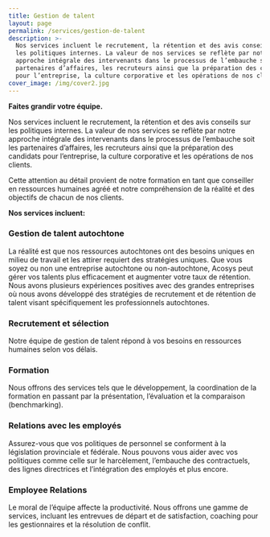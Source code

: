 ```yaml
---
title: Gestion de talent
layout: page
permalink: /services/gestion-de-talent
description: >-
  Nos services incluent le recrutement, la rétention et des avis conseils sur
  les politiques internes. La valeur de nos services se reflète par notre
  approche intégrale des intervenants dans le processus de l’embauche soit les
  partenaires d’affaires, les recruteurs ainsi que la préparation des candidats
  pour l’entreprise, la culture corporative et les opérations de nos clients.
cover_image: /img/cover2.jpg
---
```

**Faites grandir votre équipe.**

Nos services incluent le recrutement, la rétention et des avis conseils sur les politiques internes. La valeur de nos services se reflète par notre approche intégrale des intervenants dans le processus de l’embauche soit les partenaires d’affaires, les recruteurs ainsi que la préparation des candidats pour l’entreprise, la culture corporative et les opérations de nos clients.

Cette attention au détail provient de notre formation en tant que conseiller en ressources humaines agréé et notre compréhension de la réalité et des objectifs de chacun de nos clients.

**Nos services incluent:**

### Gestion de talent autochtone

La réalité est que nos ressources autochtones ont des besoins uniques en milieu de travail et les attirer requiert des stratégies uniques. Que vous soyez ou non une entreprise autochtone ou non-autochtone, Acosys peut gérer vos talents plus efficacement et augmenter votre taux de rétention. Nous avons plusieurs expériences positives avec des grandes entreprises où nous avons développé des stratégies de recrutement et de rétention de talent visant spécifiquement les professionnels autochtones.

### Recrutement et sélection

Notre équipe de gestion de talent répond à vos besoins en ressources humaines selon vos délais.

### Formation

Nous offrons des services tels que le développement, la coordination de la formation en passant par la présentation, l’évaluation et la comparaison (benchmarking).

### Relations avec les employés

Assurez-vous que vos politiques de personnel se conforment à la législation provinciale et fédérale. Nous pouvons vous aider avec vos politiques comme celle sur le harcèlement, l’embauche des contractuels, des lignes directrices et l’intégration des employés et plus encore.

### Employee Relations

Le moral de l’équipe affecte la productivité. Nous offrons une gamme de services, incluant les entrevues de départ et de satisfaction, coaching pour les gestionnaires et la résolution de conflit.
